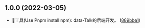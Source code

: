 ## 1.0.0 (2022-03-05)

* 🔧工具(Use Pnpm install npm): data-Talk的后端开发。 ([889bba1](https://github.com/HLGhpz/Data-Support/commit/889bba1))



